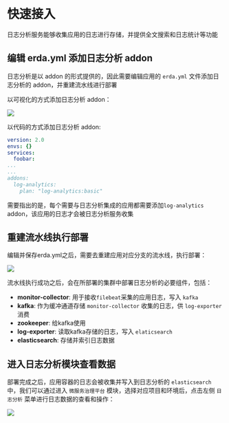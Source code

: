 # 快速接入

日志分析服务能够收集应用的日志进行存储，并提供全文搜索和日志统计等功能

## 编辑 erda.yml 添加日志分析 addon

日志分析是以 addon 的形式提供的，因此需要编辑应用的 `erda.yml` 文件添加日志分析的 addon，并重建流水线进行部署

以可视化的方式添加日志分析 addon：

![](http://terminus-paas.oss-cn-hangzhou.aliyuncs.com/paas-doc/2021/08/04/e6168bd1-b616-4ba3-918f-128647811557.png)

以代码的方式添加日志分析 addon:

```yaml
version: 2.0
envs: {}
services:
  foobar:
...
...
addons:
  log-analytics:
    plan: "log-analytics:basic"
```

需要指出的是，每个需要与日志分析集成的应用都需要添加`log-analytics` addon，该应用的日志才会被日志分析服务收集

## 重建流水线执行部署

编辑并保存erda.yml之后，需要去重建应用对应分支的流水线，执行部署：

![](http://terminus-paas.oss-cn-hangzhou.aliyuncs.com/paas-doc/2021/08/04/bfd2b603-ad29-48b6-b18c-db97f810d12d.png)

流水线执行成功之后，会在所部署的集群中部署日志分析的必要组件，包括：

- **monitor-collector**: 用于接收`filebeat`采集的应用日志，写入 `kafka`
- **kafka**: 作为缓冲通道存储 `monitor-collector` 收集的日志，供 `log-exporter` 消费
- **zookeeper**: 给kafka使用  
- **log-exporter**: 读取kafka存储的日志，写入 `elaticsearch`
- **elasticsearch**: 存储并索引日志数据

## 进入日志分析模块查看数据

部署完成之后，应用容器的日志会被收集并写入到日志分析的 `elasticsearch` 中，我们可以通过进入 `微服务治理平台` 模块，选择对应项目和环境后，点击左侧 `日志分析` 菜单进行日志数据的查看和操作：

![](http://terminus-paas.oss-cn-hangzhou.aliyuncs.com/paas-doc/2021/08/05/cd34efff-ee81-48e1-8c73-8aad9df9bdc7.png)

